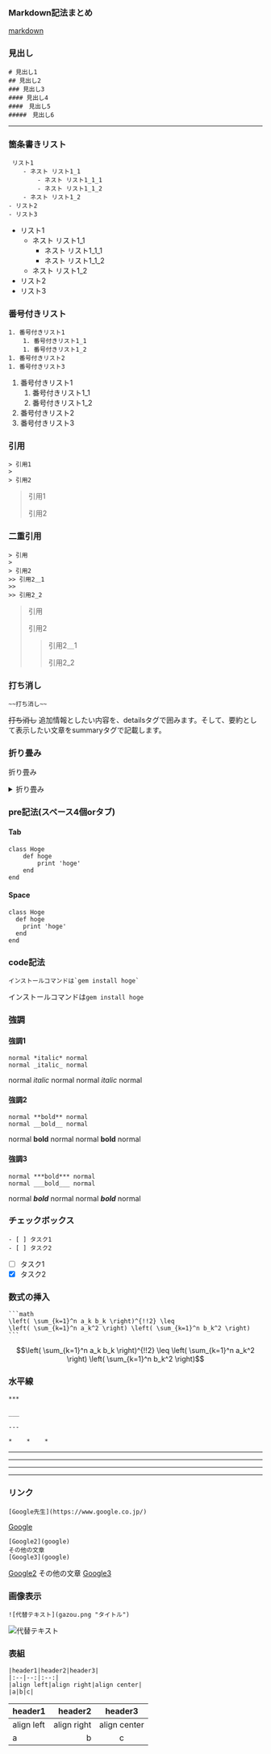 ### Markdown記法まとめ
[markdown](https://qiita.com/tbpgr/items/989c6badefff69377da7)

### 見出し
    # 見出し1
    ## 見出し2
    ### 見出し3
    #### 見出し4
    ####　見出し5
    #####　見出し6

___

### 箇条書きリスト
     リスト1
        - ネスト リスト1_1
            - ネスト リスト1_1_1
            - ネスト リスト1_1_2
        - ネスト リスト1_2
    - リスト2
    - リスト3
- リスト1
    - ネスト リスト1_1
        - ネスト リスト1_1_1
        - ネスト リスト1_1_2
    - ネスト リスト1_2
- リスト2
- リスト3

### 番号付きリスト
    1. 番号付きリスト1
        1. 番号付きリスト1_1
        1. 番号付きリスト1_2
    1. 番号付きリスト2
    1. 番号付きリスト3
1. 番号付きリスト1
    1. 番号付きリスト1_1
    1. 番号付きリスト1_2
1. 番号付きリスト2
1. 番号付きリスト3

### 引用
    > 引用1
    > 
    > 引用2
> 引用1
> 
> 引用2

### 二重引用
    > 引用
    > 
    > 引用2
    >> 引用2＿1
    >> 
    >> 引用2_2
> 引用
> 
> 引用2
>> 引用2＿1
>> 
>> 引用2_2

### 打ち消し
    ~~打ち消し~~
~~打ち消し~~
追加情報としたい内容を、detailsタグで囲みます。そして、要約として表示したい文章をsummaryタグで記載します。


### 折り畳み
折り畳み

<details><summary>折り畳み</summary>説明</details>


### pre記法(スペース4個orタブ)
#### Tab
    class Hoge
        def hoge
            print 'hoge'
        end
    end

#### Space
    class Hoge
      def hoge
        print 'hoge'
      end
    end

### code記法
    インストールコマンドは`gem install hoge` 
インストールコマンドは`gem install hoge` 

### 強調
#### 強調1
    normal *italic* normal
    normal _italic_ normal
normal *italic* normal
normal _italic_ normal

#### 強調2
    normal **bold** normal
    normal __bold__ normal
normal **bold** normal
normal __bold__ normal

#### 強調3
    normal ***bold*** normal
    normal ___bold___ normal
normal ***bold*** normal
normal ___bold___ normal

### チェックボックス
    - [ ] タスク1
    - [ ] タスク2
- [ ] タスク1
- [x] タスク2

### 数式の挿入

    ```math
    \left( \sum_{k=1}^n a_k b_k \right)^{!!2} \leq
    \left( \sum_{k=1}^n a_k^2 \right) \left( \sum_{k=1}^n b_k^2 \right)
    ```

```math
\left( \sum_{k=1}^n a_k b_k \right)^{!!2} \leq
\left( \sum_{k=1}^n a_k^2 \right) \left( \sum_{k=1}^n b_k^2 \right)
```

### 水平線
    ***

    ___

    ---

    *    *    *
***

___

---

*    *    *

### リンク
    [Google先生](https://www.google.co.jp/)
 
[Google](https://www.google.co.jp/)

    [Google2](google)
    その他の文章
    [Google3](google)

[Google2](google)
その他の文章
[Google3](google)

### 画像表示
    ![代替テキスト](gazou.png "タイトル")
  ![代替テキスト](gazou.png "タイトル")

  ### 表組
    |header1|header2|header3|
    |:--|--:|:--:|
    |align left|align right|align center|
    |a|b|c|
|header1|header2|header3|
|:--|--:|:--:|
|align left|align right|align center|
|a|b|c|
